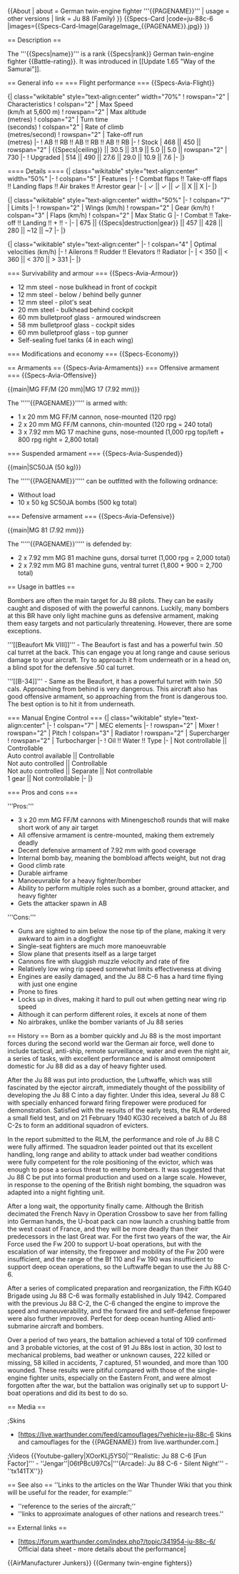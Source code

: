 {{About
| about = German twin-engine fighter '''{{PAGENAME}}'''
| usage = other versions
| link = Ju 88 (Family)
}}
{{Specs-Card
|code=ju-88c-6
|images={{Specs-Card-Image|GarageImage_{{PAGENAME}}.jpg}}
}}

== Description ==
<!-- ''In the description, the first part should be about the history of and the creation and combat usage of the aircraft, as well as its key features. In the second part, tell the reader about the aircraft in the game. Insert a screenshot of the vehicle, so that if the novice player does not remember the vehicle by name, he will immediately understand what kind of vehicle the article is talking about.'' -->
The '''{{Specs|name}}''' is a rank {{Specs|rank}} German twin-engine fighter {{Battle-rating}}. It was introduced in [[Update 1.65 "Way of the Samurai"]].

== General info ==
=== Flight performance ===
{{Specs-Avia-Flight}}
<!-- ''Describe how the aircraft behaves in the air. Speed, manoeuvrability, acceleration and allowable loads - these are the most important characteristics of the vehicle.'' -->

{| class="wikitable" style="text-align:center" width="70%"
! rowspan="2" | Characteristics
! colspan="2" | Max Speed<br>(km/h at 5,600 m)
! rowspan="2" | Max altitude<br>(metres)
! colspan="2" | Turn time<br>(seconds)
! colspan="2" | Rate of climb<br>(metres/second)
! rowspan="2" | Take-off run<br>(metres)
|-
! AB !! RB !! AB !! RB !! AB !! RB
|-
! Stock
| 468 || 450 || rowspan="2" | {{Specs|ceiling}} || 30.5 || 31.9 || 5.0 || 5.0 || rowspan="2" | 730
|-
! Upgraded
| 514 || 490 || 27.6 || 29.0 || 10.9 || 7.6
|-
|}

==== Details ====
{| class="wikitable" style="text-align:center" width="50%"
|-
! colspan="5" | Features
|-
! Combat flaps !! Take-off flaps !! Landing flaps !! Air brakes !! Arrestor gear
|-
| ✓ || ✓ || ✓ || X || X     <!-- ✓ -->
|-
|}

{| class="wikitable" style="text-align:center" width="50%"
|-
! colspan="7" | Limits
|-
! rowspan="2" | Wings (km/h)
! rowspan="2" | Gear (km/h)
! colspan="3" | Flaps (km/h)
! colspan="2" | Max Static G
|-
! Combat !! Take-off !! Landing !! + !! -
|-
| 675 <!-- {{Specs|destruction|body}} --> || {{Specs|destruction|gear}} || 457 || 428 || 280 || ~12 || ~7
|-
|}

{| class="wikitable" style="text-align:center"
|-
! colspan="4" | Optimal velocities (km/h)
|-
! Ailerons !! Rudder !! Elevators !! Radiator
|-
| < 350 || < 360 || < 370 || > 331
|-
|}

=== Survivability and armour ===
{{Specs-Avia-Armour}}
<!-- ''Examine the survivability of the aircraft. Note how vulnerable the structure is and how secure the pilot is, whether the fuel tanks are armoured, etc. Describe the armour, if there is any, and also mention the vulnerability of other critical aircraft systems.'' -->

* 12 mm steel - nose bulkhead in front of cockpit
* 12 mm steel - below / behind belly gunner
* 12 mm steel - pilot's seat
* 20 mm steel - bulkhead behind cockpit
* 60 mm bulletproof glass - armoured windscreen
* 58 mm bulletproof glass - cockpit sides
* 60 mm bulletproof glass - top gunner
* Self-sealing fuel tanks (4 in each wing)

=== Modifications and economy ===
{{Specs-Economy}}

== Armaments ==
{{Specs-Avia-Armaments}}
=== Offensive armament ===
{{Specs-Avia-Offensive}}
<!-- ''Describe the offensive armament of the aircraft, if any. Describe how effective the cannons and machine guns are in a battle, and also what belts or drums are better to use. If there is no offensive weaponry, delete this subsection.'' -->
{{main|MG FF/M (20 mm)|MG 17 (7.92 mm)}}

The '''''{{PAGENAME}}''''' is armed with:

* 1 x 20 mm MG FF/M cannon, nose-mounted (120 rpg)
* 2 x 20 mm MG FF/M cannons, chin-mounted (120 rpg = 240 total)
* 3 x 7.92 mm MG 17 machine guns, nose-mounted (1,000 rpg top/left + 800 rpg right = 2,800 total)

=== Suspended armament ===
{{Specs-Avia-Suspended}}
<!-- ''Describe the aircraft's suspended armament: additional cannons under the wings, bombs, rockets and torpedoes. This section is especially important for bombers and attackers. If there is no suspended weaponry remove this subsection.'' -->
{{main|SC50JA (50 kg)}}

The '''''{{PAGENAME}}''''' can be outfitted with the following ordnance:

* Without load
* 10 x 50 kg SC50JA bombs (500 kg total)

=== Defensive armament ===
{{Specs-Avia-Defensive}}
<!-- ''Defensive armament with turret machine guns or cannons, crewed by gunners. Examine the number of gunners and what belts or drums are better to use. If defensive weaponry is not available, remove this subsection.'' -->
{{main|MG 81 (7.92 mm)}}

The '''''{{PAGENAME}}''''' is defended by:

* 2 x 7.92 mm MG 81 machine guns, dorsal turret (1,000 rpg = 2,000 total)
* 2 x 7.92 mm MG 81 machine guns, ventral turret (1,800 + 900 = 2,700 total)

== Usage in battles ==
<!-- ''Describe the tactics of playing in the aircraft, the features of using aircraft in a team and advice on tactics. Refrain from creating a "guide" - do not impose a single point of view, but instead, give the reader food for thought. Examine the most dangerous enemies and give recommendations on fighting them. If necessary, note the specifics of the game in different modes (AB, RB, SB).'' -->
Bombers are often the main target for Ju 88 pilots. They can be easily caught and disposed of with the powerful cannons. Luckily, many bombers at this BR have only light machine guns as defensive armament, making them easy targets and not particularly threatening. However, there are some exceptions.

'''[[Beaufort Mk VIII]]''' - The Beaufort is fast and has a powerful twin .50 cal turret at the back. This can engage you at long range and cause serious damage to your aircraft. Try to approach it from underneath or in a head on, a blind spot for the defensive .50 cal turret.

'''[[B-34]]''' - Same as the Beaufort, it has a powerful turret with twin .50 cals. Approaching from behind is very dangerous. This aircraft also has good offensive armament, so approaching from the front is dangerous too. The best option is to hit it from underneath.

=== Manual Engine Control ===
{| class="wikitable" style="text-align:center"
|-
! colspan="7" | MEC elements
|-
! rowspan="2" | Mixer
! rowspan="2" | Pitch
! colspan="3" | Radiator
! rowspan="2" | Supercharger
! rowspan="2" | Turbocharger
|-
! Oil !! Water !! Type
|-
| Not controllable || Controllable<br>Auto control available || Controllable<br>Not auto controlled || Controllable<br>Not auto controlled || Separate || Not controllable<br>1 gear || Not controllable
|-
|}

=== Pros and cons ===
<!-- ''Summarise and briefly evaluate the vehicle in terms of its characteristics and combat effectiveness. Mark its pros and cons in the bulleted list. Try not to use more than 6 points for each of the characteristics. Avoid using categorical definitions such as "bad", "good" and the like - use substitutions with softer forms such as "inadequate" and "effective".'' -->

'''Pros:'''

* 3 x 20 mm MG FF/M cannons with Minengeschoß rounds that will make short work of any air target
* All offensive armament is centre-mounted, making them extremely deadly
* Decent defensive armament of 7.92 mm with good coverage
* Internal bomb bay, meaning the bombload affects weight, but not drag
* Good climb rate
* Durable airframe
* Manoeuvrable for a heavy fighter/bomber
* Ability to perform multiple roles such as a bomber, ground attacker, and heavy fighter
* Gets the attacker spawn in AB

'''Cons:'''

* Guns are sighted to aim below the nose tip of the plane, making it very awkward to aim in a dogfight
* Single-seat fighters are much more manoeuvrable
* Slow plane that presents itself as a large target
* Cannons fire with sluggish muzzle velocity and rate of fire
* Relatively low wing rip speed somewhat limits effectiveness at diving
* Engines are easily damaged, and the Ju 88 C-6 has a hard time flying with just one engine
* Prone to fires
* Locks up in dives, making it hard to pull out when getting near wing rip speed
* Although it can perform different roles, it excels at none of them
* No airbrakes, unlike the bomber variants of Ju 88 series

== History ==
Born as a bomber quickly and Ju 88 is the most important forces during the second world war the German air force, well done to include tactical, anti-ship, remote surveillance, water and even the night air, a series of tasks, with excellent performance and is almost omnipotent domestic for Ju 88 did as a day of heavy fighter used.

After the Ju 88 was put into production, the Luftwaffe, which was still fascinated by the ejector aircraft, immediately thought of the possibility of developing the Ju 88 C into a day fighter. Under this idea, several Ju 88 C with specially enhanced forward firing firepower were produced for demonstration. Satisfied with the results of the early tests, the RLM ordered a small field test, and on 21 February 1940 KG30 received a batch of Ju 88 C-2s to form an additional squadron of evicters.

In the report submitted to the RLM, the performance and role of Ju 88 C were fully affirmed. The squadron leader pointed out that its excellent handling, long range and ability to attack under bad weather conditions were fully competent for the role positioning of the evictor, which was enough to pose a serious threat to enemy bombers. It was suggested that Ju 88 C be put into formal production and used on a large scale. However, in response to the opening of the British night bombing, the squadron was adapted into a night fighting unit.

After a long wait, the opportunity finally came. Although the British decimated the French Navy in Operation Crossbow to save her from falling into German hands, the U-boat pack can now launch a crushing battle from the west coast of France, and they will be more deadly than their predecessors in the last Great war. For the first two years of the war, the Air Force used the Fw 200 to support U-boat operations, but with the escalation of war intensity, the firepower and mobility of the Fw 200 were insufficient, and the range of the Bf 110 and Fw 190 was insufficient to support deep ocean operations, so the Luftwaffe began to use the Ju 88 C-6.

After a series of complicated preparation and reorganization, the Fifth KG40 Brigade using Ju 88 C-6 was formally established in July 1942. Compared with the previous Ju 88 C-2, the C-6 changed the engine to improve the speed and maneuverability, and the forward fire and self-defense firepower were also further improved. Perfect for deep ocean hunting Allied anti-submarine aircraft and bombers.

Over a period of two years, the battalion achieved a total of 109 confirmed and 3 probable victories, at the cost of 91 Ju 88s lost in action, 30 lost to mechanical problems, bad weather or unknown causes, 222 killed or missing, 58 killed in accidents, 7 captured, 51 wounded, and more than 100 wounded. These results were pitiful compared with those of the single-engine fighter units, especially on the Eastern Front, and were almost forgotten after the war, but the battalion was originally set up to support U-boat operations and did its best to do so.

== Media ==
<!-- ''Excellent additions to the article would be video guides, screenshots from the game, and photos.'' -->

;Skins

* [https://live.warthunder.com/feed/camouflages/?vehicle=ju-88c-6 Skins and camouflages for the {{PAGENAME}} from live.warthunder.com.]

;Videos
{{Youtube-gallery|XOorKLj5YS0|'''Realistic: Ju 88 C-6 [Fun Factor]''' - ''Jengar''|06tPBcU97Cs|'''(Arcade): Ju 88 C-6 - Silent Night''' - ''tx141TX''}}

== See also ==
''Links to the articles on the War Thunder Wiki that you think will be useful for the reader, for example:''

* ''reference to the series of the aircraft;''
* ''links to approximate analogues of other nations and research trees.''

== External links ==
<!-- ''Paste links to sources and external resources, such as:''
* ''topic on the official game forum;''
* ''other literature.'' -->

* [https://forum.warthunder.com/index.php?/topic/341954-ju-88c-6/ Official data sheet - more details about the performance]

{{AirManufacturer Junkers}}
{{Germany twin-engine fighters}}